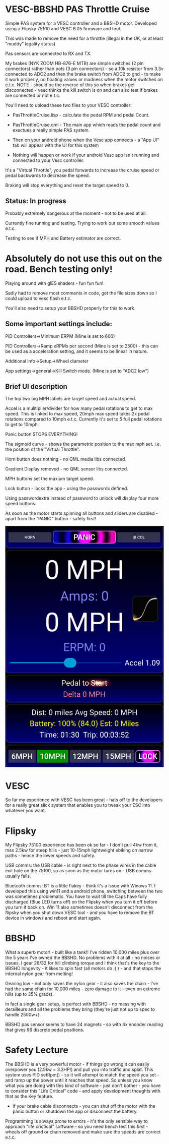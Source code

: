 # VESC-BBSHD PAS Throttle Cruise


Simple PAS system for a VESC controller and a BBSHD motor. Developed using a Flipsky 75100 and VESC 6.05 firmware and tool.

This was made to remove the need for a throttle (illegal in the UK, or at least "muddy" legality status)

Pas sensors are connected to RX and TX.

My brakes (NYK ZOOM HB-876-E MTB) are simple switches (2 pin connectors) rather than pots (3 pin connectors) - so a 10k resistor from 3.3v connected to ADC2 and then the brake switch from ADC2 to gnd - to make it work properly, no floating values or madness when the motor switches on e.t.c. NOTE - should be the reverse of this so when brakes get disconnected - vesc thinks the kill switch is on and can also test if brakes are connected or not e.t.c.

You'll need to upload these two files to your VESC controller:

- PasThrottleCruise.lisp - calculate the pedal RPM and pedal Count.

- PasThrottleCruise.qml -  The main app which reads the pedal count and exectues a really simple PAS system.
  
- Then on your android phone when the Vesc app connects - a "App UI" tab will appear with the UI for this system

- Nothing will happen or work if your android Vesc app isn't running and connected to your Vesc controller.

It's a "Virtual Throttle", you pedal forwards to increase the cruise speed or pedal backwards to decrease the speed.

Braking will stop everything and reset the target speed to 0.

## Status: In progress 

Probably extremely dangerous at the moment - not to be used at all.

Currently fine tunning and testing. Trying to work out some smooth values e.t.c.

Testing to see if MPH and Battery estimator are correct.

# Absolutely do not use this out on the road. Bench testing only!

Playing around with glES shaders - fun fun fun!

Sadly had to remove most comments in code, get the file sizes down so I could upload to vesc flash e.t.c.

You'll also need to setup your BBSHD properly for this to work.

## Some important settings include:

PID Controllers->Minimum ERPM  (Mine is set to 600)

PID Controllers->Ramp eRPMs per second (Mine is set to 2500) - this can be used as a acceleration setting, and it seems to be linear in nature. 

Additional Info->Setup->Wheel diameter

App settings->general->Kill Switch mode. (Mine is set to "ADC2 low")

## Brief UI description

The top two big MPH labels are target speed and actual speed.

Accel is a mulitiplier/divider for how many pedal rotations to get to max speed. This is linked to max speed, 20mph max speed takes 2x pedal rotations compared to 10mph e.t.c. Currently it's set to 5 full pedal rotations to get to 10mph.

Panic button STOPS EVERYTHING!

The sigmoid curve - shows the parametric position to the max mph set. i.e. the position of the "Virtual Throttle". 

Horn button does nothing - no QML media libs connected.

Gradient Display removed - no QML sensor libs connected.

MPH buttons set the maxium target speed.

Lock button - locks the app - using the passwords defined.

Using passwordextra instead of password to unlock will display four more speed buttons.

As soon as the motor starts spinning all buttons and sliders are disabled - apart from the "PANIC" button - safety first!

![](./Images/Animation.gif)

# VESC

So far my experience with VESC has been great - hats off to the developers for a really great slick system that enables you to tweak your ESC into whatever you want.

# Flipsky

My Flipsky 75100 experience has been ok so far - I don't pull 4kw from it, max 2.5kw for steep hills - just 10-15mph lightweight ebiking on narrow paths - hence the lower speeds and safety.

USB comms: the USB cable - is right next to the phase wires in the cable exit hole on the 75100, so as soon as the motor turns on - USB comms usually fails.

Bluetooth comms: BT is a little flakey - think it's a issue with Winows 11. I developed this using win11 and a android phone, switching between the two was sometimes problematic. You have to wait till the Caps have fully discharged (Blue LED turns off) on the Flipsky when you turn it off before you turn it back on. Win 11 also sometimes doesn't disconnect from the flipsky when you shut down VESC tool - and you have to remove the BT device in windows and reboot and start again.

# BBSHD

What a superb motor! - built like a tank!! I've ridden 10,000 miles plus over the 5 years I've owned the BBSHD. No problems with it at all - no noises or issues. I gear 28/32 for hill climbing torque and I think that's the key to the BBSHD longevity - it likes to spin fast (all motors do :) ) - and that stops the internal nylon gear from melting!

Gearing low - not only saves the nylon gear - it also saves the chain - I've had the same chain for 10,000 miles - zero damage to it - even on extreme hills (up to 35% grads).

In fact a single gear setup, is perfect with BBSHD - no messing with derailleurs and all the problems they bring (they're just not up to spec to handle 2500w+).

BBSHD pas sensor seems to have 24 magnets - so with 4x encoder reading that gives 96 discrete pedal positions.

# Safety Lecture

The BBSHD is a very powerful motor - if things go wrong it can easily overpower you (2.5kw = 3.3HP!) and pull you into traffic and splat. This system uses PID setRpm() - so it will attempt to match the speed you set - and ramp up the power until it reaches that speed. So unless you know what you are doing with this kind of software - just don't bother - you have to consider this "Life Critical" code - and apply development thoughts with that as the Key feature.

- if your brake cable disconnects - you can shut off the motor with the panic button or shutdown the app or disconnect the battery.
 
Programming is always prone to errors - it's the only sensible way to approach "life crictical" software - so you need bench test this first - wheels off ground or chain removed and make sure the speeds are correct e.t.c. 
